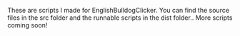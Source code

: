 These are scripts I made for EnglishBulldogClicker. You can find the source files in the src folder and the runnable scripts in the dist folder.. More scripts coming soon!
  

